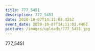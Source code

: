 ```yaml
---
title: 777_5451
description: 777_5451
date: 2020-10-07T14:11:03.425Z
event_date: 2020-10-07T14:11:03.446Z
picture: /images/uploads/777_5451.jpg
---
```

777_5451